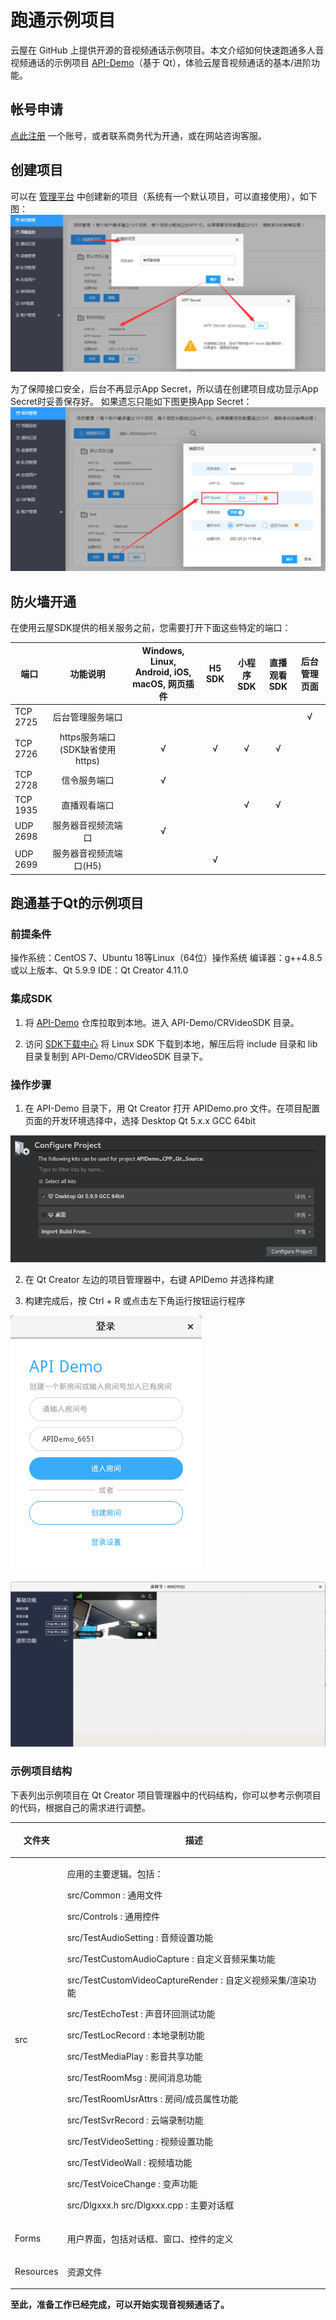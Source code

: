 # 跑通示例项目

云屋在 GitHub 上提供开源的音视频通话示例项目。本文介绍如何快速跑通多人音视频通话的示例项目 [API-Demo](https://github.com/cloudroomSDK/API-Demo/tree/main/Linux)（基于 Qt），体验云屋音视频通话的基本/进阶功能。

## 帐号申请

[点此注册](https://sdk.cloudroom.com/mgr_sdk/register.html) 一个账号，或者联系商务代为开通，或在网站咨询客服。

<h2 id=getappid>创建项目</h2>


可以在 [管理平台](https://sdk.cloudroom.com/mgr_sdk/) 中创建新的项目（系统有一个默认项目，可以直接使用），如下图：
![GetAPPID](./images/getAppID.png)

为了保障接口安全，后台不再显示App Secret，所以请在创建项目成功显示App Secret时妥善保存好。 如果遗忘只能如下图更换App Secret：
![ChangeAppSecret](./images/ChangeAppSecret.png)


<h2 id=fireWallSettings>防火墙开通</h2>

在使用云屋SDK提供的相关服务之前，您需要打开下面这些特定的端口：

<table border=0 cellpadding=0 cellspacing=0 style='border-collapse:collapse;table-layout:fixed;'>
    <thead>
        <tr >
            <th style='width:12%;text-align:center'>端口</th>
            <th style='width:25%;text-align:center'>功能说明</th>
            <th style='width:23%;text-align:center'>Windows, Linux, Android, iOS, macOS, 网页插件</th>
            <th style='width:10%;text-align:center'>H5 SDK</th>
            <th style='width:10%;text-align:center'>小程序SDK</th>
            <th style='width:10%;text-align:center'>直播观看SDK</th>
            <th style='width:10%;text-align:center'>后台管理页面</th>
        </tr>
    </thead>
    <tbody>
    <tr>
        <td>TCP 2725</td>
        <td style='text-align:center'>后台管理服务端口</td>
        <td></td>
        <td></td>
        <td></td>
        <td></td>
        <td style='text-align:center'>√</td>
    </tr>
    <tr>
        <td>TCP 2726</td>
        <td style='text-align:center'>https服务端口<br />(SDK缺省使用https)
        </td>
        <td style='text-align:center'>√</td>
        <td style='text-align:center'>√</td>
        <td style='text-align:center'>√</td>
        <td style='text-align:center'>√</td>
        <td style='text-align:center'></td>
    </tr>
    <tr>
        <td>TCP 2728</td>
        <td style='text-align:center'>信令服务端口</td>
        <td style='text-align:center'>√</td>
        <td style='text-align:center'></td>
        <td style='text-align:center'></td>
        <td style='text-align:center'></td>
        <td style='text-align:center'></td>
    </tr>
    <tr>
        <td>TCP 1935</td>
        <td style='text-align:center'>直播观看端口</td>
        <td></td>
        <td></td>
        <td style='text-align:center'>√</td>
        <td style='text-align:center'>√</td>
        <td style='text-align:center'></td>
    </tr>
    <tr>
        <td>UDP 2698</td>
        <td style='text-align:center'>服务器音视频流端口</td>
        <td style='text-align:center'>√</td>
        <td></td>
        <td></td>
        <td></td>
        <td></td>
    </tr>
    <tr>
        <td>UDP 2699</td>
        <td style='text-align:center'>服务器音视频流端口(H5)</td>
        <td></td>
        <td style='text-align:center'>√</td>
        <td></td>
        <td></td>
        <td></td>
    </tr>    
    </tbody>
</table>

## 跑通基于Qt的示例项目

<p id=BeforeDevelop></p>  

### 前提条件

操作系统：CentOS 7、Ubuntu 18等Linux（64位）操作系统
编译器：g++4.8.5 或以上版本、Qt 5.9.9
IDE：Qt Creator 4.11.0

<p id=IntegrateSDK></p>

### 集成SDK

1. 将 [API-Demo](https://github.com/cloudroomSDK/API-Demo/tree/main/Linux) 仓库拉取到本地。进入 API-Demo/CRVideoSDK 目录。

2. 访问 [SDK下载中心](https://sdk.cloudroom.com/pages/download#sdk) 将 Linux SDK 下载到本地，解压后将 include 目录和 lib 目录复制到 API-Demo/CRVideoSDK 目录下。

<p id=developCfg></p>

### 操作步骤

1. 在 API-Demo 目录下，用 Qt Creator 打开 APIDemo.pro 文件。在项目配置页面的开发环境选择中，选择 Desktop Qt 5.x.x GCC 64bit

![Image text](./images/selectKits.jpg)

2. 在 Qt Creator 左边的项目管理器中，右键 APIDemo 并选择构建

3. 构建完成后，按 Ctrl + R 或点击左下角运行按钮运行程序

![Image text](./images/loginDlg.png)

![Image text](./images/mainDlg.png)

### 示例项目结构

下表列出示例项目在 Qt Creator 项目管理器中的代码结构，你可以参考示例项目的代码，根据自己的需求进行调整。

<table border=0 cellpadding=0 cellspacing=0 style='border-collapse:collapse;table-layout:fixed;'>
    <col style='width:15%' />
    <col style='width:85%' />
    <thead>
        <th> <p>文件夹</p> </th>
        <th> <p>描述</p> </th>
    </thead>
    <tbody>
    <tr>
        <td> <p>src</p> </td>
        <td> <p>应用的主要逻辑。包括：</p>
        <p> src/Common : 通用文件</p>
        <p> src/Controls : 通用控件</p>
        <p> src/TestAudioSetting : 音频设置功能</p>
        <p> src/TestCustomAudioCapture : 自定义音频采集功能</p>
        <p> src/TestCustomVideoCaptureRender : 自定义视频采集/渲染功能</p>
        <p> src/TestEchoTest : 声音环回测试功能</p>
        <p> src/TestLocRecord : 本地录制功能</p>
        <p> src/TestMediaPlay : 影音共享功能</p>
        <p> src/TestRoomMsg : 房间消息功能</p>
        <p> src/TestRoomUsrAttrs : 房间/成员属性功能</p>
        <p> src/TestSvrRecord : 云端录制功能</p>
        <p> src/TestVideoSetting : 视频设置功能</p>
        <p> src/TestVideoWall : 视频墙功能</p>
        <p> src/TestVoiceChange : 变声功能</p>
        <p> src/Dlgxxx.h src/Dlgxxx.cpp : 主要对话框</p> </td>
    </tr>
    <tr>
        <td> <p>Forms</p> </td>
        <td> <p>用户界面，包括对话框、窗口、控件的定义</p> </td>
    </tr>
    <tr>
        <td> <p>Resources</p> </td>
        <td> <p>资源文件</p> </td>
    </tr>
    </tbody>
</table>

**至此，准备工作已经完成，可以开始实现音视频通话了。**
